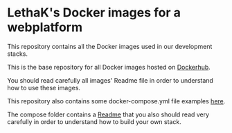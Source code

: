 LethaK's Docker images for a webplatform
============================================================

This repository contains all the Docker images used in our development stacks.

This is the base repository for all Docker images hosted on [Dockerhub](https://hub.docker.com/r/lethak/).

You should read carefully all images' Readme file in order to understand how to use these images.
 
 
This repository also contains some docker-compose.yml file examples [here](compose/).

The compose folder contains a [Readme](compose/README.md) that you also should read very carefully in order to understand how to build your own stack. 
